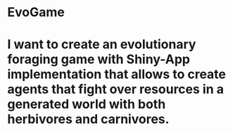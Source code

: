 # EvoGame
# I want to create an evolutionary foraging game with Shiny-App implementation that allows to create agents that fight over resources in a generated world with both herbivores and carnivores.
